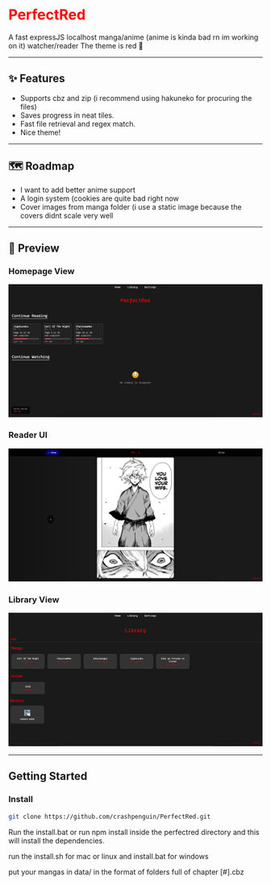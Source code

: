 # <span style="color:red">PerfectRed</span>

A fast expressJS localhost manga/anime (anime is kinda bad rn im working on it) watcher/reader
The theme is red :tongue:

---

## ✨ Features
- Supports cbz and zip (i recommend using hakuneko for procuring the files)
- Saves progress in neat tiles.
- Fast file retrieval and regex match.
- Nice theme!

---

## 🗺️ Roadmap
- I want to add better anime support
- A login system (cookies are quite bad right now
- Cover images from manga folder (i use a static image because the covers didnt scale very well

---

## 📸 Preview

### Homepage View

![Homepage Screenshot](./public/githubstuff/Homepage.png)

### Reader UI
![Reader Screenshot](./public/githubstuff/Reader.png)

### Library View
![Library Screenshot](./public/githubstuff/Library.png)

---

## Getting Started

### Install
```bash
git clone https://github.com/crashpenguin/PerfectRed.git
```

Run the install.bat or run npm install inside the perfectred directory and this will install the dependencies.

run the install.sh for mac or linux and install.bat for windows

put your mangas in data/ in the format of folders full of chapter [#].cbz
